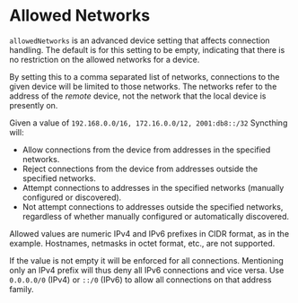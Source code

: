# Allowed Networks

`allowedNetworks` is an advanced device setting that affects connection handling. The default is for this setting to be empty, indicating that there is no restriction on the allowed networks for a device.

By setting this to a comma separated list of networks, connections to the given device will be limited to those networks. The networks refer to the address of the _remote_ device, not the network that the local device is presently on.

Given a value of `192.168.0.0/16, 172.16.0.0/12, 2001:db8::/32` Syncthing will:

* Allow connections from the device from addresses in the specified networks.
* Reject connections from the device from addresses outside the specified networks.
* Attempt connections to addresses in the specified networks \(manually configured or discovered\).
* Not attempt connections to addresses outside the specified networks, regardless of whether manually configured or automatically discovered.

Allowed values are numeric IPv4 and IPv6 prefixes in CIDR format, as in the example. Hostnames, netmasks in octet format, etc., are not supported.

If the value is not empty it will be enforced for all connections. Mentioning only an IPv4 prefix will thus deny all IPv6 connections and vice versa. Use `0.0.0.0/0` \(IPv4\) or `::/0` \(IPv6\) to allow all connections on that address family.


